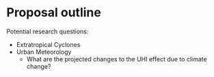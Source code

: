 # Proposal outline
Potential research questions:
* Extratropical Cyclones
* Urban Meteorology
  - What are the projected changes to the UHI effect due to climate change?
